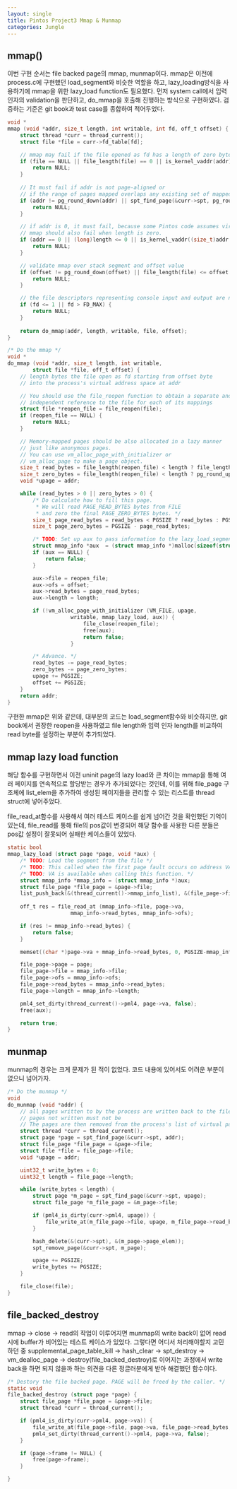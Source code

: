 ```yaml
---
layout: single
title: Pintos Project3 Mmap & Munmap
categories: Jungle
---
```


## mmap()

이번 구현 순서는 file backed page의 mmap, munmap이다. mmap은 이전에 process.c에 구현했던 load_segment와 비슷한 역할을 하고, lazy_loading방식을 사용하기에 mmap을 위한 lazy_load function도 필요했다.
먼저 system call에서 입력 인자의 validation을 판단하고, do_mmap을 호출해 진행하는 방식으로 구현하였다. 검증하는 기준은 git book과 test case를 종합하여 적어두었다.

```c
void *
mmap (void *addr, size_t length, int writable, int fd, off_t offset) {
	struct thread *curr = thread_current();
	struct file *file = curr->fd_table[fd];

	// mmap may fail if the file opened as fd has a length of zero bytes.
	if (file == NULL || file_length(file) == 0 || is_kernel_vaddr(addr)) {
		return NULL;
	}
	
	// It must fail if addr is not page-aligned or 
	// if the range of pages mapped overlaps any existing set of mapped pages
	if (addr != pg_round_down(addr) || spt_find_page(&curr->spt, pg_round_down(addr+length))) {
		return NULL;
	}

	// if addr is 0, it must fail, because some Pintos code assumes virtual page 0 is not mapped
	// mmap should also fail when length is zero.
	if (addr == 0 || (long)length <= 0 || is_kernel_vaddr((size_t)addr + length)) {
		return NULL;
	}

	// validate mmap over stack segment and offset value
	if (offset != pg_round_down(offset) || file_length(file) <= offset || spt_find_page(&thread_current()->spt, addr)) {
		return NULL;
	}	

	// the file descriptors representing console input and output are not mappable.
	if (fd <= 1 || fd > FD_MAX) {
		return NULL;
	}
	
	return do_mmap(addr, length, writable, file, offset);
}
```

```c
/* Do the mmap */
void *
do_mmap (void *addr, size_t length, int writable,
		struct file *file, off_t offset) {
	// length bytes the file open as fd starting from offset byte 
	// into the process's virtual address space at addr

	// You should use the file_reopen function to obtain a separate and 
	// independent reference to the file for each of its mappings
	struct file *reopen_file = file_reopen(file);
	if (reopen_file == NULL) {
        return NULL;
    }

	// Memory-mapped pages should be also allocated in a lazy manner 
	// just like anonymous pages. 
	// You can use vm_alloc_page_with_initializer or 
	// vm_alloc_page to make a page object.
	size_t read_bytes = file_length(reopen_file) < length ? file_length(reopen_file) : length;
	size_t zero_bytes = file_length(reopen_file) < length ? pg_round_up(length) - file_length(reopen_file) : PGSIZE - (length % PGSIZE);
	void *upage = addr;

	while (read_bytes > 0 || zero_bytes > 0) {
		/* Do calculate how to fill this page.
		 * We will read PAGE_READ_BYTES bytes from FILE
		 * and zero the final PAGE_ZERO_BYTES bytes. */
		size_t page_read_bytes = read_bytes < PGSIZE ? read_bytes : PGSIZE;
		size_t page_zero_bytes = PGSIZE - page_read_bytes;

		/* TODO: Set up aux to pass information to the lazy_load_segment. */
		struct mmap_info *aux  = (struct mmap_info *)malloc(sizeof(struct mmap_info));
		if (aux == NULL) {
			return false;
		}

		aux->file = reopen_file;
		aux->ofs = offset;
		aux->read_bytes = page_read_bytes;
		aux->length = length;

		if (!vm_alloc_page_with_initializer (VM_FILE, upage,
					writable, mmap_lazy_load, aux)) {
						file_close(reopen_file);
						free(aux);
						return false;
					}

		/* Advance. */
		read_bytes -= page_read_bytes;
		zero_bytes -= page_zero_bytes;
		upage += PGSIZE;
		offset += PGSIZE;
	}
	return addr;
}
```

구현한 mmap은 위와 같은데, 대부분의 코드는 load_segment함수와 비슷하지만, git book에서 권장한 reopen을 사용하였고 file length와 입력 인자 length를 비교하여 read byte를 설정하는 부분이 추가되었다.


## mmap lazy load function
해당 함수를 구현하면서 이전 uninit page의 lazy load와 큰 차이는 mmap을 통해 여러 페이지를 연속적으로 할당받는 경우가 추가되었다는 것인데, 이를 위해 file_page 구조체에 list_elem을 추가하여 생성된 페이지들을 관리할 수 있는 리스트를 thread struct에 넣어주었다.

file_read_at함수를 사용해서 여러 테스트 케이스를 쉽게 넘어간 것을 확인했던 기억이 있는데, file_read를 통해 file의 pos값이 변경되어 해당 함수를 사용한 다른 분들은 pos값 설정이 잘못되어 실패한 케이스들이 있었다.

```c
static bool
mmap_lazy_load (struct page *page, void *aux) {
	/* TODO: Load the segment from the file */
	/* TODO: This called when the first page fault occurs on address VA. */
	/* TODO: VA is available when calling this function. */
	struct mmap_info *mmap_info = (struct mmap_info *)aux;
	struct file_page *file_page = &page->file;
	list_push_back(&(thread_current()->mmap_info_list), &(file_page->file_elem));
	
	off_t res = file_read_at (mmap_info->file, page->va, 
					mmap_info->read_bytes, mmap_info->ofs);

	if (res != mmap_info->read_bytes) {
		return false;
	}

	memset((char *)page->va + mmap_info->read_bytes, 0, PGSIZE-mmap_info->read_bytes);

	file_page->page = page;
	file_page->file = mmap_info->file;
	file_page->ofs = mmap_info->ofs;
	file_page->read_bytes = mmap_info->read_bytes;
	file_page->length = mmap_info->length;

	pml4_set_dirty(thread_current()->pml4, page->va, false);
	free(aux);

	return true;
}
```

## munmap

munmap의 경우는 크게 문제가 된 적이 없었다. 코드 내용에 있어서도 어려운 부분이 없으니 넘어가자.

```c
/* Do the munmap */
void
do_munmap (void *addr) {
	// all pages written to by the process are written back to the file
	// pages not written must not be
	// The pages are then removed from the process's list of virtual pages.
	struct thread *curr = thread_current();
	struct page *page = spt_find_page(&curr->spt, addr);
	struct file_page *file_page = &page->file;
	struct file *file = file_page->file;
	void *upage = addr;

	uint32_t write_bytes = 0;
	uint32_t length = file_page->length;

	while (write_bytes < length) {
        struct page *m_page = spt_find_page(&curr->spt, upage);
		struct file_page *m_file_page = &m_page->file;

        if (pml4_is_dirty(curr->pml4, upage)) {
			file_write_at(m_file_page->file, upage, m_file_page->read_bytes, m_file_page->ofs);
		}

        hash_delete(&(curr->spt), &(m_page->page_elem));
        spt_remove_page(&curr->spt, m_page);

        upage += PGSIZE;
		write_bytes += PGSIZE;
    }

	file_close(file);
}

```

## file_backed_destroy

mmap -> close -> read의 작업이 이루어지면 munmap의 write back이 없어 read시에 buffer가 비어있는 테스트 케이스가 있었다. 그렇다면 어디서 처리해야할지 고민하던 중 supplemental_page_table_kill -> hash_clear -> spt_destroy -> vm_dealloc_page -> destroy(file_backed_destroy)로 이어지는 과정에서 write back을 하면 되지 않을까 하는 의견을 다른 정글러분에게 받아 해결했던 함수이다.

```c
/* Destory the file backed page. PAGE will be freed by the caller. */
static void
file_backed_destroy (struct page *page) {
	struct file_page *file_page = &page->file;
	struct thread *curr = thread_current();

	if (pml4_is_dirty(curr->pml4, page->va)) {
		file_write_at(file_page->file, page->va, file_page->read_bytes, file_page->ofs);
		pml4_set_dirty(thread_current()->pml4, page->va, false);
	}

	if (page->frame != NULL) {
		free(page->frame);
	}

}
```
